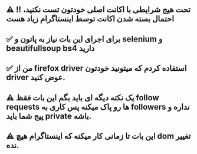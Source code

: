 ## ⚠️  ‼️ تحت هیج شرایطی با اکانت اصلی خودتون تست نکنید، احتمال بسته شدن اکانت توسط اینستاگرام زیاد هست
## ✅ برای اجرای این بات نیاز به پاتون و selenium و beautifullsoup bs4 دارید
## ✅ من از firefox driver استفاده کردم که میتونید خودتون driver عوض کنید.
## ⚠️ یک نکته دیگه ای باید بگم این بات فقظ follow requests ها رو پاک میکنه پس کاری به followers نداره و پیج شما باید private باشه.
## ⚠️ این بات تا زمانی کار میکنه که اینستاگرام هیچ dom تغییر نده.

